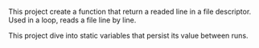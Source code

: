 This project create a function that return a readed line in a file descriptor. 
Used in a loop, reads a file line by line.

This project dive into static variables that persist its value between runs.
